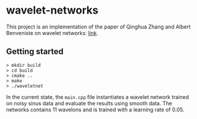 # wavelet-networks

This project is an implementation of the paper of Qinghua Zhang and Albert Benveniste on wavelet networks: [link](https://ieeexplore.ieee.org/document/165591/).

## Getting started

```{shell}
> mkdir build
> cd build
> cmake ..
> make
> ./waveletnet
```

In the current state, the `main.cpp` file instantiates a wavelet network trained on noisy sinus data and evaluate the results using smooth data.
The networks contains 11 wavelons and is trained with a learning rate of 0.05.
